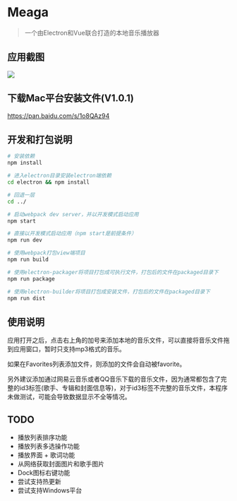 # Meaga

> 一个由Electron和Vue联合打造的本地音乐播放器

## 应用截图
![](http://ww1.sinaimg.cn/large/006tNc79gy1feu3mwro36j31kw0zk4qp.jpg)

## 下载Mac平台安装文件(V1.0.1)
https://pan.baidu.com/s/1o8QAz94

## 开发和打包说明

``` bash
# 安装依赖
npm install

# 进入electron目录安装electron端依赖
cd electron && npm install

# 回退一层
cd ../

# 启动webpack dev server，并以开发模式启动应用
npm start

# 直接以开发模式启动应用（npm start是前提条件）
npm run dev

# 使用webpack打包view端项目
npm run build

# 使用electron-packager将项目打包成可执行文件，打包后的文件在packaged目录下
npm run package

# 使用electron-builder将项目打包成安装文件，打包后的文件在packaged目录下
npm run dist
```

## 使用说明

应用打开之后，点击右上角的加号来添加本地的音乐文件，可以直接将音乐文件拖到应用窗口，暂时只支持mp3格式的音乐。

如果在Favorites列表添加文件，则添加的文件会自动被favorite。

另外建议添加通过网易云音乐或者QQ音乐下载的音乐文件，因为通常都包含了完整的id3标签(歌手、专辑和封面信息等)，对于id3标签不完整的音乐文件，本程序未做测试，可能会导致数据显示不全等情况。

## TODO
- 播放列表排序功能
- 播放列表多选操作功能
- 播放界面 + 歌词功能
- 从网络获取封面图片和歌手图片
- Dock图标右键功能
- 尝试支持热更新
- 尝试支持Windows平台